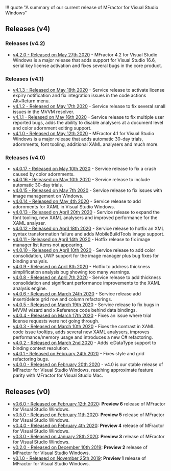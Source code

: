 !!! quote "A summary of our current release of MFractor for Visual Studio Windows"

## Releases (v4)

### Releases (v4.2)

 * [v4.2.0 - Released on May 27th 2020](v4/v4.2.md#v420) - MFractor 4.2 for Visual Studio Windows is a major release that adds support for Visual Studio 16.6, serial key license activation and fixes several bugs in the core product.

### Releases (v4.1)

 * [v4.1.3 - Released on May 18th 2020](v4/v4.1.md#v413) - Service release to activate license expiry notification and fix integration issues in the code actions Alt+Return menu.
 * [v4.1.2 - Released on May 17th 2020](v4/v4.1.md#v412) - Service release to fix several small issues in the MVVM resolver.
 * [v4.1.1 - Released on May 16th 2020](v4/v4.1.md#v411) - Service release to fix multiple user reported bugs, adds the ability to disable analysers at a document level and color adornment editing support.
 * [v4.1.0 - Released on May 12th 2020](v4/v4.1.md#v410) - MFractor 4.1 for Visual Studio Windows is a major release that adds automatic 30-day trials, adornments, font tooling, additional XAML analysers and much more.

### Releases (v4.0)

 * [v4.0.17 - Released on May 10th 2020](v4/v4.0.md#v4017) - Service release to fix a crash caused by color adornments.
 * [v4.0.16 - Released on May 10th 2020](v4/v4.0.md#v4016) - Service release to include automatic 30-day trials.
 * [v4.0.15 - Released on May 7th 2020](v4/v4.0.md#v4015) - Service release to fix issues with image management on Windows.
 * [v4.0.14 - Released on May 4th 2020](v4/v4.0.md#v4014) - Service release to add adornments for XAML in Visual Studio Windows.
 * [v4.0.13 - Released on April 20th 2020](v4/v4.0.md#v4013) - Service release to expand the font tooling, new XAML analysers and improved performance for the XAML analyser.
 * [v4.0.12 - Released on April 18th 2020](v4/v4.0.md#v4012) - Service release to hotfix an XML syntax transformation failure and adds MobileBuildTools image support.
 * [v4.0.11 - Released on April 14th 2020](v4/v4.0.md#v4011) - Hotfix release to fix image manager list items not appearing.
 * [v4.0.10 - Released on April 10th 2020](v4/v4.0.md#v4010) - Service release to add color consolidation, UWP support for the image manager plus bug fixes for binding analysis.
 * [v4.0.9 - Released on April 8th 2020](v4/v4.0.md#v409) - Hotfix to address thickness simplification analysis bug showing too many warnings.
 * [v4.0.8 - Released on April 7th 2020](v4/v4.0.md#v408) - Service release to add thickness consolidation and significant performance improvements to the XAML analysis engine.
 * [v4.0.6 - Released on March 24th 2020](v4/v4.0.md#v406) - Service release add insert/delete grid row and column refactorings.
 * [v4.0.5 - Released on March 19th 2020](v4/v4.0.md#v405) - Service release to fix bugs in MVVM wizard and x:Reference code behind data bindings.
 * [v4.0.4 - Released on March 17th 2020](v4/v4.0.md#v404) - Fixes an issue where trial license requests were not going through.
 * [v4.0.3 - Released on March 10th 2020](v4/v4.0.md#v403) - Fixes the contrast in XAML code issue tooltips, adds several new XAML analysers, improves performance/memory usage and introduces a new C# refactoring.
 * [v4.0.2 - Released on March 2nd 2020](v4/v4.0.md#v402) - Adds x:DataType support to binding context resolution.
 * [v4.0.1 - Released on February 24th 2020](v4/v4.0.md#v401) - Fixes style and grid refactoring bugs.
 * [v4.0.0 - Released on February 20th 2020](v4/v4.0.md#v400) - v4.0 is our stable release of MFractor for Visual Studio Windows, reaching approximate feature parity with MFractor for Visual Studio Mac.

## Releases (v0)

 * [v0.6.0 - Released on February 12th 2020](v0/v0.6.md#v060): **Preview 6** release of MFractor for Visual Studio Windows.
 * [v0.5.0 - Released on February 11th 2020](v0/v0.5.md#v050): **Preview 5** release of MFractor for Visual Studio Windows.
 * [v0.4.0 - Released on February 4th 2020](v0/v0.4.md#v040): **Preview 4** release of MFractor for Visual Studio Windows.
 * [v0.3.0 - Released on January 28th 2020](v0/v0.3.md#v030): **Preview 3** release of MFractor for Visual Studio Windows.
 * [v0.2.0 - Released on December 10th 2019](v0/v0.2.md#v020): **Preview 2** release of MFractor for Visual Studio Windows.
 * [v0.1.0 - Released on November 25th 2019](v0/v0.1.md#v010): **Preview 1** release of MFractor for Visual Studio Windows.
